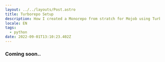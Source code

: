 ```yaml
---
layout: ../../layouts/Post.astro
title: Turborepo Setup
description: How I created a Monorepo from stratch for Mojob using Turborepo
locale: EN
tags:
  - python
date: 2022-09-01T13:10:23.402Z
---
```


### Coming soon..
